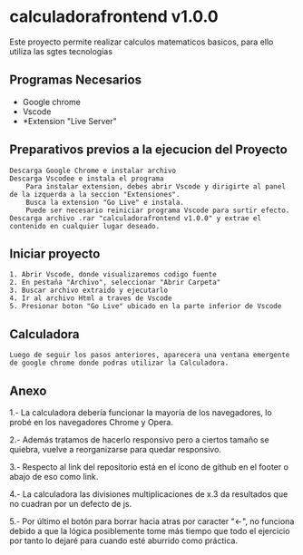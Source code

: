 # calculadorafrontend v1.0.0

Este proyecto permite realizar calculos matematicos basicos, para ello utiliza las sgtes tecnologias

## Programas Necesarios

- Google chrome
- Vscode
- *Extension "Live Server"

## Preparativos previos a la ejecucion del Proyecto
    Descarga Google Chrome e instalar archivo
    Descarga Vscodee e instala el programa
        Para instalar extension, debes abrir Vscode y dirigirte al panel de la izquerda a la seccion "Extensiones".
        Busca la extension "Go Live" e instala.
        Puede ser necesario reiniciar programa Vscode para surtir efecto.
    Descarga archivo .rar "calculadorafrontend v1.0.0" y extrae el contenido en cualquier lugar deseado.


## Iniciar proyecto

    1. Abrir Vscode, donde visualizaremos codigo fuente
    2. En pestaña "Archivo", seleccionar "Abrir Carpeta"
    3. Buscar archivo extraido y ejecutarlo
    4. Ir al archivo Html a traves de Vscode
    5. Presionar boton "Go Live" ubicado en la parte inferior de Vscode

## Calculadora

    Luego de seguir los pasos anteriores, aparecera una ventana emergente de google chrome donde podras utilizar la Calculadora.

## Anexo

1.- La calculadora debería funcionar la mayoría de los navegadores, lo probé en los navegadores Chrome y Opera.

2.- Además tratamos de hacerlo responsivo pero a ciertos tamaño se quiebra, vuelve a reorganizarse para quedar responsivo.

3.- Respecto al link del repositorio está en el ícono de github en el footer o abajo de eso como link. 

4.- La calculadora las divisiones multiplicaciones de x.3 da resultados que no cuadran por un defecto de js.

5.- Por último el botón para borrar hacia atras por caracter "<-", no funciona debido a que la lógica posiblemente tome más tiempo que todo el ejercicio
por tanto lo dejaré para cuando esté aburrido como práctica.
